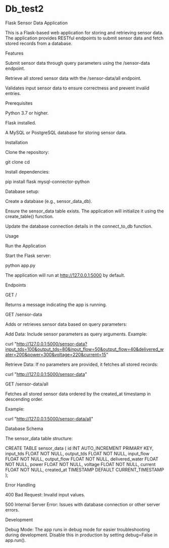 # Db_test2

Flask Sensor Data Application

This is a Flask-based web application for storing and retrieving sensor data. The application provides RESTful endpoints to submit sensor data and fetch stored records from a database.

Features

Submit sensor data through query parameters using the /sensor-data endpoint.

Retrieve all stored sensor data with the /sensor-data/all endpoint.

Validates input sensor data to ensure correctness and prevent invalid entries.

Prerequisites

Python 3.7 or higher.

Flask installed.

A MySQL or PostgreSQL database for storing sensor data.

Installation

Clone the repository:

git clone <repository-url>
cd <repository-folder>

Install dependencies:

pip install flask mysql-connector-python

Database setup:

Create a database (e.g., sensor_data_db).

Ensure the sensor_data table exists. The application will initialize it using the create_table() function.

Update the database connection details in the connect_to_db function.

Usage

Run the Application

Start the Flask server:

python app.py

The application will run at http://127.0.0.1:5000 by default.

Endpoints

GET /

Returns a message indicating the app is running.

GET /sensor-data

Adds or retrieves sensor data based on query parameters:

Add Data: Include sensor parameters as query arguments. Example:

curl "http://127.0.0.1:5000/sensor-data?input_tds=100&output_tds=80&input_flow=50&output_flow=40&delivered_water=200&power=300&voltage=220&current=15"

Retrieve Data: If no parameters are provided, it fetches all stored records:

curl "http://127.0.0.1:5000/sensor-data"

GET /sensor-data/all

Fetches all stored sensor data ordered by the created_at timestamp in descending order.

Example:

curl "http://127.0.0.1:5000/sensor-data/all"


Database Schema

The sensor_data table structure:

CREATE TABLE sensor_data (
    id INT AUTO_INCREMENT PRIMARY KEY,
    input_tds FLOAT NOT NULL,
    output_tds FLOAT NOT NULL,
    input_flow FLOAT NOT NULL,
    output_flow FLOAT NOT NULL,
    delivered_water FLOAT NOT NULL,
    power FLOAT NOT NULL,
    voltage FLOAT NOT NULL,
    current FLOAT NOT NULL,
    created_at TIMESTAMP DEFAULT CURRENT_TIMESTAMP
);

Error Handling

400 Bad Request: Invalid input values.

500 Internal Server Error: Issues with database connection or other server errors.

Development

Debug Mode: The app runs in debug mode for easier troubleshooting during development. Disable this in production by setting debug=False in app.run().





